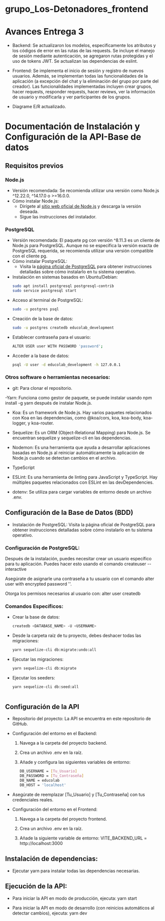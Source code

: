 # grupo_Los-Detonadores_frontend

# Avances Entrega 3

- Backend: Se actualizaron los modelos, especificamente los atributos y los códigos de error en las rutas de las requests. Se incluye el manejo de sesión mediante autenticación, se agregaron rutas protegidas y el uso de tokens JWT. Se actualizan las dependencias de eslint. 

- Frontend: Se implementa el inicio de sesión y registro de nuevos usuarios. Además, se implementan todas las funcionalidades de la aplicación (a excepción del chat y la eliminación del grupo por parte del creador). Las funcionalidades implementadas incluyen crear grupos, hacer requests, responder requests, hacer reviews, ver la información de usuario y modificarla y ver participantes de los grupos.

- Diagrame E/R actualizado.

# Documentación de Instalación y Configuración de la API-Base de datos

## Requisitos previos

### Node.js
- Versión recomendada: Se recomienda utilizar una versión como Node.js ^12.22.0, ^14.17.0 o >=16.0.0.
- Cómo instalar Node.js:
  - Dirígete al [sitio web oficial de Node.js](https://nodejs.org/) y descarga la versión deseada.
  - Sigue las instrucciones del instalador.

### PostgreSQL
- Versión recomendada: El paquete pg con versión ^8.11.3 es un cliente de Node.js para PostgreSQL. Aunque no se especifica la versión exacta de PostgreSQL requerida, se recomienda utilizar una versión compatible con el cliente pg.
- Cómo instalar PostgreSQL:
  - Visita la [página oficial de PostgreSQL](https://www.postgresql.org/) para obtener instrucciones detalladas sobre cómo instalarlo en tu sistema operativo.
- Instalación en sistemas basados en Ubuntu/Debian:
  ```bash
  sudo apt install postgresql postgresql-contrib
  sudo service postgresql start
- Acceso al terminal de PostgreSQL:
  ```bash
  sudo -u postgres psql 
- Creación de la base de datos:
  ```bash
  sudo -u postgres createdb educolab_development 
- Establecer contraseña para el usuario:
  ```bash
  ALTER USER user WITH PASSWORD 'password'; 
- Acceder a la base de datos:
  ```bash
  psql -U user -d educolab_development -h 127.0.0.1

### Otros software o herramientas necesarios: 

- git: Para clonar el repositorio. 

-Yarn: Funciona como gestor de paquete, se puede instalar usando npm install -g yarn después de instalar Node.js. 

- Koa: Es un framework de Node.js. Hay varios paquetes relacionados con Koa en las dependencias, como @koa/cors, koa, koa-body, koa-logger, y koa-router. 

- Sequelize: Es un ORM (Object-Relational Mapping) para Node.js. Se encuentran sequelize y sequelize-cli en las dependencias. 

- Nodemon: Es una herramienta que ayuda a desarrollar aplicaciones basadas en Node.js al reiniciar automáticamente la aplicación de Node.js cuando se detectan cambios en el archivo.  

- TypeScript 

- ESLint: Es una herramienta de linting para JavaScript y TypeScript. Hay múltiples paquetes relacionados con ESLint en las devDependencies. 

- dotenv: Se utiliza para cargar variables de entorno desde un archivo .env.


## Configuración de la Base de Datos (BDD) 

- Instalación de PostgreSQL: Visita la página oficial de PostgreSQL para obtener instrucciones detalladas sobre cómo instalarlo en tu sistema operativo. 

### Configuración de PostgreSQL: 

Después de la instalación, puedes necesitar crear un usuario específico para tu aplicación. Puedes hacer esto usando el comando createuser --interactive

Asegúrate de asignarle una contraseña a tu usuario con el comando alter user <USERNAME> with encrypted password '<PASSWORD>'. 

Otorga los permisos necesarios al usuario con: alter user <USERNAME> createdb

### Comandos Específicos: 

- Crear la base de datos:
  ```bash
  createdb <DATABASE_NAME> -U <USERNAME>

- Desde la carpeta raíz de tu proyecto, debes deshacer todas las migraciones:
  ```bash
  yarn sequelize-cli db:migrate:undo:all

- Ejecutar las migraciones:
  ```bash
  yarn sequelize-cli db:migrate

- Ejecutar los seeders:
  ```bash
  yarn sequelize-cli db:seed:all
 

## Configuración de la API	 

- Repositorio del proyecto: La API se encuentra en este repositorio de GitHub. 

- Configuración del entorno en el Backend: 

    1. Navega a la carpeta del proyecto backend. 

    2. Crea un archivo .env en la raíz. 

    3. Añade y configura las siguientes variables de entorno:
        ```bash
        DB_USERNAME = [Tu_Usuario] 
        DB_PASSWORD = [Tu_Contraseña] 
        DB_NAME = educolab 
        DB_HOST = 'localhost'

- Asegúrate de reemplazar [Tu_Usuario] y [Tu_Contraseña] con tus credenciales reales. 

- Configuración del entorno en el Frontend: 

    1. Navega a la carpeta del proyecto frontend. 

    2. Crea un archivo .env en la raíz. 

    3. Añade la siguiente variable de entorno: VITE_BACKEND_URL = http://localhost:3000

## Instalación de dependencias: 

- Ejecutar yarn para instalar todas las dependencias necesarias. 

## Ejecución de la API: 

- Para iniciar la API en modo de producción, ejecuta: yarn start 

- Para iniciar la API en modo de desarrollo (con reinicios automáticos al detectar cambios), ejecuta: yarn dev  

